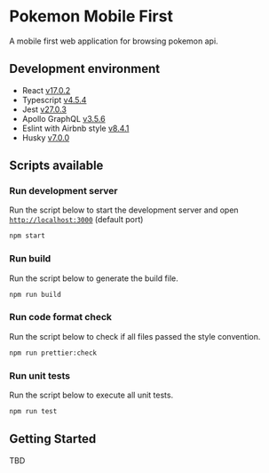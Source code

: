 # Pokemon Mobile First

A mobile first web application for browsing pokemon api.

## Development environment

- React [v17.0.2](https://reactjs.org/blog/2020/10/20/react-v17.html)
- Typescript [v4.5.4](https://www.typescriptlang.org/)
- Jest [v27.0.3](https://jestjs.io/docs/27.0/getting-started)
- Apollo GraphQL [v3.5.6](https://www.apollographql.com/docs/react/get-started/)
- Eslint with Airbnb style [v8.4.1](https://eslint.org/)
- Husky [v7.0.0](https://typicode.github.io/husky/#/)

## Scripts available

### Run development server

Run the script below to start the development server and open [`http://localhost:3000`](http://localhost:3000) (default port)

```bash
npm start
```

### Run build

Run the script below to generate the build file.

```bash
npm run build
```

### Run code format check

Run the script below to check if all files passed the style convention.

```bash
npm run prettier:check
```

### Run unit tests

Run the script below to execute all unit tests.

```bash
npm run test
```

## Getting Started

TBD
